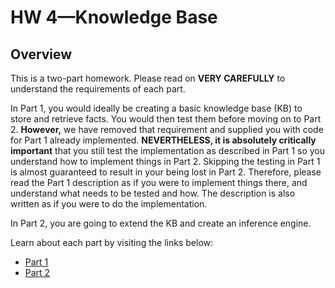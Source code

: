 # HW 4—Knowledge Base


## Overview

This is a two-part homework. Please read on __VERY CAREFULLY__ to understand the requirements of each part.

In Part 1, you would ideally be creating a basic knowledge base (KB) to store and retrieve facts. You would then test them before moving on to Part 2. __However,__ we have removed that requirement and supplied you with code for Part 1 already implemented. __NEVERTHELESS, it is absolutely critically important__ that you still test the implementation as described in Part 1 so you understand how to implement things in Part 2. Skipping the testing in Part 1 is almost guaranteed to result in your being lost in Part 2. Therefore, please read the Part 1 description as if you were to implement things there, and understand what needs to be tested and how. The description is also written as if you were to do the implementation.

In Part 2, you are going to extend the KB and create an inference engine.

Learn about each part by visiting the links below:

- [Part 1](https://github.com/NUCS348/assignment-4-knowledge-base/blob/mohammed_winter_2021/aux_readme_1.md)
- [Part 2](https://github.com/NUCS348/assignment-4-knowledge-base/blob/mohammed_winter_2021/aux_readme_2.md)
